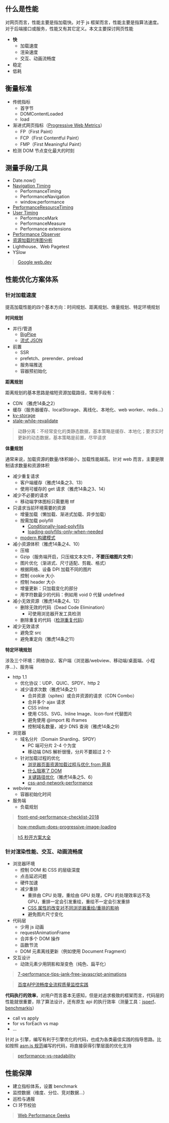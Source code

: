 ## 什么是性能

对网页而言，性能主要是指加载快。对于 js 框架而言，性能主要是指算法速度。对于后端接口或服务，性能又有其它定义。本文主要探讨网页性能

- **快**
  + 加载速度
  + 渲染速度
  + 交互、动画流畅度
- 稳定
- 低耗


## 衡量标准

- 传统指标
  + 首字节
  + DOMContentLoaded
  + load
- 渐进式网页指标（[Progressive Web Metrics](https://developers.google.com/web/fundamentals/performance/user-centric-performance-metrics)）
  + FP（First Paint）
  + FCP（First Contentful Paint）
  + FMP（First Meaningful Paint）
- 检测 DOM 节点变化最大的时刻
 

## 测量手段/工具

- Date.now()
- [Navigation Timing](https://www.w3.org/TR/navigation-timing/#sec-navigation-timing-interface)
  + PerformanceTiming
  + PerformanceNavigation
  + window.performance
- [PerformanceResourceTiming](https://www.w3.org/TR/resource-timing/)
- [User Timing](https://www.w3.org/TR/user-timing/)
  + PerformanceMark
  + PerformanceMeasure
  + Performance extensions
- [Performance Observer](https://github.com/bison1994/JavaScript-Sketches/blob/master/Client/Observer.md)
- [资源加载时序图分析](https://chromedevtools.github.io/timeline-viewer/)
- Lighthouse、Web Pagetest
- YSlow

> [Google web.dev](https://web.dev)


## 性能优化方案体系

### 针对加载速度

提高加载性能的四个基本方向：时间规划、距离规划、体量规划、特定环境规划

**时间规划**

- 并行/管道
  + [BigPipe](https://xianyulaodi.github.io/2018/02/10/BigPipe%E5%B0%8F%E6%8E%A2/)
  + [流式 JSON](https://www.zhihu.com/question/297751687/answer/887453401)
- 前置
  + SSR
  + prefetch、prerender、preload
  + 服务端推送
  + 容器预初始化


**距离规划**

距离规划的基本思路是缩短资源加载路径，常用手段有：

- CDN （雅虎14条之2）
- 缓存（服务器缓存、localStorage、离线化、本地化、web worker、redis...）
- [kv-storage](https://developers.google.com/web/updates/2019/03/kv-storage)
- [stale-while-revalidate](https://mp.weixin.qq.com/s/hW5POjIEujBaIyd4kpiIPQ)


> 动静分离：不经常变化的类静态数据，基本策略是缓存、本地化；要求实时更新的动态数据，基本策略是前置，尽早请求


**体量规划**

通常来说，加载资源的数量/体积越小，加载性能越高。针对 web 而言，主要是限制请求数量和资源体积

- 减少重复请求
  + 客户端缓存（雅虎14条之3、13）
  + 使用可缓存的 get 请求（雅虎14条之3、14）
- 减少不必要的请求
  + 移动端字体图标只需要用 ttf
- 只请求当前环境需要的资源
  + 增量加载（懒加载、渐进式加载、异步加载）
  + 按需加载 polyfill
    - [Conditionally-load-polyfills](https://golb.hplar.ch/2018/02/Conditionally-load-polyfills.html)
    - [loading-polyfills-only-when-needed](https://philipwalton.com/articles/loading-polyfills-only-when-needed/)
  + [modern 构建模式](https://philipwalton.com/articles/deploying-es2015-code-in-production-today/)
- 减小资源体积（雅虎14条之4、10）
  + 压缩
  + Gzip（服务端开启，只压缩文本文件，**不要压缩图片文件**）
  + 图片优化（渐进式、尺寸适配、剪裁、格式）
  + 根据网络、设备 DPI 加载不同的图片
  + 控制 cookie 大小
  + 控制 header 大小
  + 增量更新：只加载变化的部分
  + 用字符数最少的代码：例如用 void 0 代替 undefined
- 减小无效资源（雅虎14条之4、12）
  + 删除无效的代码（Dead Code Elimination）
    - 可使用浏览器开发工具检测
  + 删除重复的代码（[检测重复代码](https://elijahmanor.com/js-copypaste-detect/)）
- 减少无效请求
  + 避免空 src
  + 避免重定向（雅虎14条之11）


**特定环境规划**

涉及三个环境：网络协议、客户端（浏览器/webview、移动端/桌面端、小程序...）、服务端

- http 1.1
  - 优化协议：UDP、QUIC、SPDY、http 2
  - 减少请求次数（雅虎14条之1）
    - 合并资源（spites）或合并资源的请求（CDN Combo）
    - 合并多个 ajax 请求
    - CSS inline
    - 使用 CSS、SVG、Inline Image、Icon-font 代替图片
    - 避免使用 @import 和 iframes
    - 控制域名数量，减少 DNS 查询（雅虎14条之9）
- 浏览器
  + 域名分片（Domain Sharding、SPDY）
    - PC 端可分片 2-4 个为宜
    - 移动端 DNS 解析很慢，分片不要超过 2 个
  + 针对加载过程的优化
    - [浏览器页面资源加载过程与优化 from 网易](https://juejin.im/post/5a4ed917f265da3e317df515)
    - [什么阻塞了 DOM](https://juejin.im/post/587f4afb61ff4b00651b3c18)
    - [关键路径优化](https://www.lucidchart.com/techblog/2018/03/13/the-critical-path-optimizing-load-times-with-the-chromedev-tools/)（雅虎14条之5、6）
    - [css-and-network-performance](https://csswizardry.com/2018/11/css-and-network-performance/)
- webview
  + 容器初始化时间
- 服务端
  + 负载规划

> [front-end-performance-checklist-2018](https://www.smashingmagazine.com/2018/01/front-end-performance-checklist-2018-pdf-pages/)

> [how-medium-does-progressive-image-loading](https://medium.com/@jmperezperez/how-medium-does-progressive-image-loading-fd1e4dc1ee3d)

> [h5 秒开方案大全](http://www.alloyteam.com/2019/10/h5-performance-optimize/)


### 针对渲染性能、交互、动画流畅度

- 浏览器环境
  + 控制 DOM 和 CSS 的层级深度
  + 点击延迟问题
  + 硬件加速
  + 减少重排
    - 重排由 CPU 处理，重绘由 GPU 处理，CPU 的处理效率远不及 GPU，重排一定会引发重绘，重绘不一定会引发重排
    - [CSS 属性的改变对不同浏览器重绘/重排的影响](https://csstriggers.com/)
    - 避免图片尺寸变化
- 代码层
  + 少用 js 动画
  + requestAnimationFrame
  + 合并多个 DOM 操作
  + 函数节流
  + DOM 元素离线更新（例如使用 Document Fragment）
- 交互设计
  + 动效元素少用阴影和渐变色（纯色、扁平化）

> [7-performance-tips-jank-free-javascript-animations](https://www.sitepoint.com/7-performance-tips-jank-free-javascript-animations/)

> [百度APP流畅度全流程质量监控实践](https://mp.weixin.qq.com/s/JWdFxpTSEWIkYejQZrMRfw)

**代码执行的效率**，对用户而言基本无感知，但是对追求极致的框架而言，代码层的性能就很重要，除了算法设计，还有原生 api 的执行效率（测量工具：[jsperf](https://jsperf.com/)、[benchmarkjs](https://github.com/bestiejs/benchmark.js/)）

- call vs apply
- for vs forEach vs map
- ...

针对 js 引擎，编写有利于引擎优化的代码，也成为各类最佳实践的指导思路。比如按照 [asm.js 规范](http://asmjs.org/spec/latest/)编写的代码，将直接获得引擎层面的优化支持

> [performance-vs-readability](https://blog.usejournal.com/performance-vs-readability-2e9332730790)


## 性能保障

- 建立指标体系，设置 benchmark
- 监控数据（维度、分位、竞对数据...）
- 巡检与通报
- CI 环节校验


> [Web Performance Geeks](https://calendar.perfplanet.com/)
